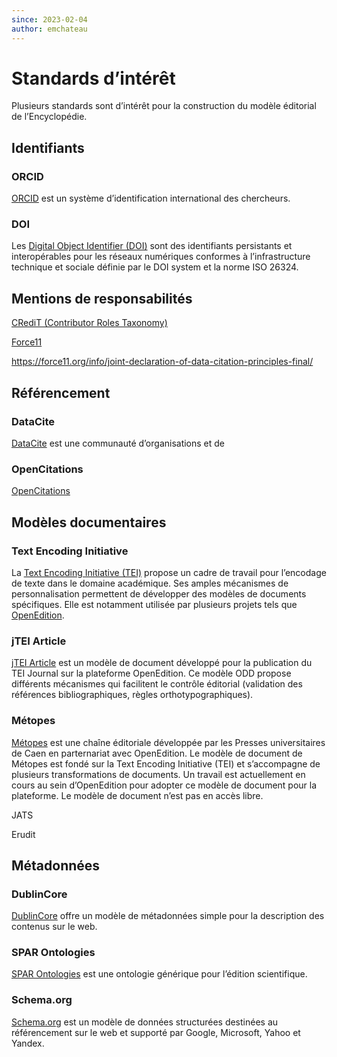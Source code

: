 ```yaml
---
since: 2023-02-04
author: emchateau
---
```

# Standards d’intérêt

Plusieurs standards sont d’intérêt pour la construction du modèle éditorial de l’Encyclopédie.

## Identifiants

### ORCID

[ORCID](https://orcid.org) est un système d’identification international des chercheurs.

### DOI

Les [Digital Object Identifier (DOI)](https://www.doi.org) sont des identifiants persistants et interopérables pour les réseaux numériques conformes à l’infrastructure technique et sociale définie par le  DOI system et la norme ISO 26324.

## Mentions de responsabilités

[CRediT (Contributor Roles Taxonomy)](https://credit.niso.org)

[Force11](https://force11.org)

https://force11.org/info/joint-declaration-of-data-citation-principles-final/

## Référencement

### DataCite

[DataCite](https://datacite.org) est une communauté d’organisations et de 

### OpenCitations

[OpenCitations](https://opencitations.net)

## Modèles documentaires

### Text Encoding Initiative

La [Text Encoding Initiative (TEI)](https://tei-c.org) propose un cadre de travail pour l’encodage de texte dans le domaine académique. Ses amples mécanismes de personnalisation permettent de développer des modèles de documents spécifiques. Elle est notamment utilisée par plusieurs projets tels que [OpenEdition](https://www.openedition.org).

### jTEI Article

[jTEI Article](https://tei-c.org/guidelines/customization/jtei/) est un modèle de document développé pour la publication du TEI Journal sur la plateforme OpenEdition. Ce modèle ODD propose différents mécanismes qui facilitent le contrôle éditorial (validation des références bibliographiques, règles orthotypographiques).

### Métopes

[Métopes](http://www.metopes.fr/index.html) est une chaîne éditoriale développée par les Presses universitaires de Caen en parternariat avec OpenEdition. Le modèle de document de Métopes est fondé sur la Text Encoding Initiative (TEI) et s’accompagne de plusieurs transformations de documents. Un travail est actuellement en cours au sein d’OpenEdition pour adopter ce modèle de document pour la plateforme. Le modèle de document n’est pas en accès libre.

JATS

Erudit

## Métadonnées

### DublinCore

[DublinCore](http://dublincore.org) offre un modèle de métadonnées simple pour la description des contenus sur le web.

### SPAR Ontologies

[SPAR Ontologies](http://www.sparontologies.net) est une ontologie générique pour l’édition scientifique.

### Schema.org

[Schema.org](https://schema.org) est un modèle de données structurées destinées au référencement sur le web et supporté par Google, Microsoft, Yahoo et Yandex.



